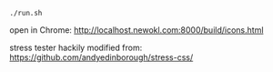 `./run.sh`

open in Chrome: http://localhost.newokl.com:8000/build/icons.html

stress tester hackily modified from: https://github.com/andyedinborough/stress-css/
